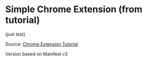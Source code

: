 # Simple Chrome Extension (from tutorial)

(just test)

Source: [Chrome Extension Tutorial](https://developer.chrome.com/docs/extensions/mv3/getstarted/)

Version based on Manifest v3